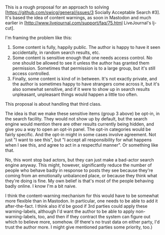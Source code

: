 
This is a rough proposal for an approach to solving [https://github.com/swicg/general/issues/3 Socially Acceptable Search #3].  It's based the idea of content warnings, as soon in Mastodon and much earlier in [http://www.livejournal.com/support/faq/75.html LiveJournal's lj-cut].

I'm framing the problem like this:

1. Some content is fully, happily public. The author is happy to have it seen accidentally, in random search results, etc.
2. Some content is sensitive enough that one needs access control.  No one should be allowed to see it unless the author has granted them permission.  Sometimes that permission is to a large group, but it's still access controlled.
3. Finally, some content is kind of in between.  It's not exactly private, and the author is sometimes happy to have strangers come across it, but it's also somewhat sensitive, and if it were to show up in search results unpleasant, unpleasant things would happen a little too often.

This proposal is about handling that third class.

The idea is that we make these sensitive items (group 3 above) be opt-in, in the search facility.  They would not show up by default, but the search engine would mention there are other results currently being hidden, and give you a way to open an opt-in panel.  The opt-in categories would be fairly specific.  And the opt-in might in some cases involve agreement.  Not just "I want to see this", but "I accept all responsibility for what happens when I see this, and agree to act in a respectful manner".  Or something like that.

No, this wont stop bad actors, but they can just make a bad-actor search engine anyway.   This might, however, significantly reduce the number of people who behave badly in response to posts they see because they're coming from an emotionally unbalanced place, or because they think what they're doing is fine.   My own belief is that's most of the people behaving badly online.  I know I'm a bit naive.

I think the content-warning mechanism for this would have to be somewhat more flexible than in Mastodon.  In particular, one needs to be able to add it after-the-fact.  I think also it'd be good if 3rd parties could apply these warning-labels, although I'd want the author to be able to apply non-warning-labels, too, and then if they contract the system can figure out which to believe more, somehow.   (If there's no trust data on either party, I'd trust the author more.  I might give mentioned parties some priority, too.)
